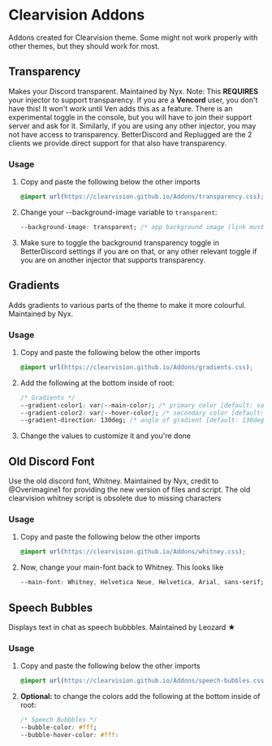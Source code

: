 # Clearvision Addons

Addons created for Clearvision theme. Some might not work properly with other themes, but they should work for most.

Transparency
------------

Makes your Discord transparent. Maintained by Nyx.
Note: This __**REQUIRES**__ your injector to support transparency. If you are a **Vencord** user, you don't have this! It won't work until Ven adds this as a feature. There is an experimental toggle in the console, but you will have to join their support server and ask for it. Similarly, if you are using any other injector, you may not have access to transparency. BetterDiscord and Replugged are the 2 clients we provide direct support for that also have transparency.

### Usage

1.  Copy and paste the following below the other imports

    ```css
    @import url(https://clearvision.github.io/Addons/transparency.css);
    ```
    
2.  Change your --background-image variable to `transparent`:

    ```css
    --background-image: transparent; /* app background image (link must be HTTPS) [default: url(https://clearvision.github.io/images/sapphire.jpg)] */
    ```

3.  Make sure to toggle the background transparency toggle in BetterDiscord settings if you are on that, or any other relevant toggle if you are on another injector that supports transparency.

Gradients
---------

Adds gradients to various parts of the theme to make it more colourful. Maintained by Nyx.

### Usage

1.  Copy and paste the following below the other imports

    ```css
    @import url(https://clearvision.github.io/Addons/gradients.css);
    ```

2.  Add the following at the bottom inside of root:

    ```css
    /* Gradients */
    --gradient-color1: var(--main-color); /* primary color [default: var(--main-color) */
    --gradient-color2: var(--hover-color); /* secondary color [default: var(--hover-color) */
    --gradient-direction: 130deg; /* angle of gradient [default: 130deg] */
    ```

3.  Change the values to customize it and you're done

Old Discord Font
----------------

Use the old discord font, Whitney. Maintained by Nyx, credit to @Overimagine1 for providing the new version of files and script. The old clearvision whitney script is obsolete due to missing characters

### Usage

1.  Copy and paste the following below the other imports

    ```css
    @import url(https://clearvision.github.io/Addons/whitney.css);
    ``` 

2.  Now, change your main-font back to Whitney. This looks like 

    ```css
    --main-font: Whitney, Helvetica Neue, Helvetica, Arial, sans-serif;
    ```

Speech Bubbles
--------------

Displays text in chat as speech bubbbles. Maintained by Leozard ★

### Usage

1.  Copy and paste the following below the other imports

    ```css
    @import url(https://clearvision.github.io/Addons/speech-bubbles.css);
    ```

2.  **Optional:** to change the colors add the following at the bottom inside of root:

    ```css
    /* Speech Bubbbles */
    --bubble-color: #fff;
    --bubble-hover-color: #fff:
    ```
